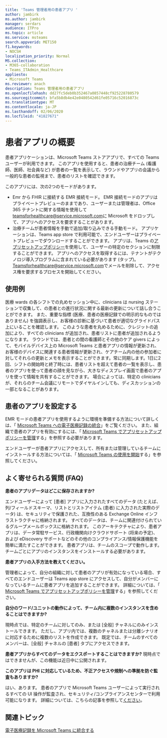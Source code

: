 ```yaml
---
title: 'Teams 管理者用の患者アプリ '
author: jambirk
ms.author: jambirk
manager: serdars
audience: ITPro
ms.topic: article
ms.service: msteams
search.appverid: MET150
f1.keywords:
- NOCSH
localization_priority: Normal
MS.collection:
- M365-collaboration
- Teams_ITAdmin_Healthcare
appliesto:
- Microsoft Teams
ms.reviewer: anach
description: Teams 管理者用の患者アプリ
ms.openlocfilehash: dd27fc5deb0b352467a0857448cf925228780579
ms.sourcegitcommit: bfa5b8db4e42e0480542d61fe05716c52016873c
ms.translationtype: MT
ms.contentlocale: ja-JP
ms.lasthandoff: 02/06/2020
ms.locfileid: "41827671"
---
```

# <a name="patients-app-overview"></a>患者アプリの概要

患者アプリケーションは、Microsoft Teams ストアアプリで、すべての Teams ユーザーが利用できます。 このアプリを使用すると、患者の治療チーム (看護師、医師、社会員など) が患者の一覧を表示して、ラウンドやアプリの会議から一般的な患者の監視まで、患者のリストを確認できます。

このアプリには、次の2つのモードがあります。

- Emr から FHIR に接続する EMR 接続モード。 EMR 接続モードのアプリはプライベートプレビューのままであり、ユーザーまたは管理者は、Office 365 テナントに関する情報を使用して[teamsforhealthcare@service.microsoft.com](mailto:teamsforhealthcare@service.microsoft.com)に Microsoft をドロップして、アプリへのアクセスを要求することがあります。
- 治療チームが患者情報を手動で追加/取り込みできる手動モード。 アプリケーションは、Teams app store で利用可能で、エンドユーザーはプライベートプレビューでダウンロードすることができます。 アプリは、Teams の[アプリセットアップポリシー](../../teams-app-setup-policies.md)を使用して、ユーザーの特定のセクションに制限することができます。 アプリへのアクセスを取得するには、テナントがテクノロジ導入プログラムに含まれている必要があります (タップ)。 [Teamsforhealthcare@service.microsoft.com](mailto:teamsforhealthcare@service.microsoft.com)でメールを削除して、アクセス権を要求するプロセスを開始してください。

## <a name="usage-example"></a>使用例

医療 wards の各シフトでの丸めセッション中に、clinicians は nursing ステーションで収集して、の患者との進行状況に関する最新の更新について話し合うことができます。  また、重要な指標 (医療、患者の医療記録での明示的なものではありません) を強調表示し、お客様の診断に基づいて患者が適切なグライドパス上にいることを確認します。 このような患者を丸めるために、クレジットの追加により、すべての clinicians が追加され、患者リストに患者が追加されるようになります。 ラウンドでは、患者との間の看護師とその他のケア givers によって、モバイルデバイス上の Microsoft Teams と患者アプリの情報が更新され、お客様のデバイスに関連する患者情報が更新され、ケアチーム内の他の参加者に対してそれらの更新とメモを表示することができます。常に同期します。1日に2回、シフトの開始時と終了時には、患者リストを超えて患者の一覧を表示し、患者のアプリを使って患者の顔を見ながら、大きなディスプレイ画面で患者のアプリを使って情報を共有することができます。 場合によっては、特定の clinicians が、それらのチーム会議にリモートでダイヤルインしても、ディスカッションの一部となることがあります。

## <a name="configure-patients-app"></a>患者のアプリを設定する

EMR モードの患者アプリを使用するように環境を準備する方法について詳しくは、「 [Microsoft Teams への電子医療記録の統合](patients-app.md)」をご覧ください。 また、組織で患者のアプリを有効にするには、「 [Microsoft Teams でアプリセットアップポリシーを管理](../../teams-app-setup-policies.md)する」を参照する必要があります。

エンドユーザーが患者アプリにアクセスして、所有または管理しているチームにインストールする方法については、「 [Microsoft Teams の使用を開始](https://support.office.com/article/get-started-with-microsoft-teams-patients-aa7daebe-706a-4a65-8ce9-b9b79233f393)する」を参照してください。 

<!-- add link out to client doc, doesn't seem to be available yet, Grant is finalizing -->

## <a name="frequently-asked-questions-faq"></a>よく寄せられる質問 (FAQ)

**患者のアプリデータはどこに保存されますか?**

エンドユーザーによって [患者] アプリに入力されたすべてのデータ (たとえば、列/フィールドスキーマ、リストとリストアイテム (患者) に入力された実際のデータ) は、セキュリティで保護された、互換性のある Exchange Online インフラストラクチャに格納されます。 すべてのデータは、チームに関連付けられているグループメールボックスに格納されます。 このアーキテクチャにより、患者アプリは、データ常駐サービス、行政機関向けクラウドサポート (将来の予定)、および eDiscovery サポートなどのその他のコンプライアンス/情報保護機能を簡単に満たすことができます。 患者アプリは、チームのスコープで動作します。 チームごとにアプリのインスタンスをインストールする必要があります。

<!-- add link to eDiscovery article for the Patients app, Mark Johnson will finalize soon -->

**患者アプリの入手方法を教えてください。**

管理者によって、自分の組織に対して患者のアプリが有効になっている場合、すべてのエンドユーザーは Teams app store にアクセスして、自分がメンバーになっているチームに患者アプリを追加することができます。 詳細については、「 [Microsoft Teams でアプリセットアップポリシーを管理](../../teams-app-setup-policies.md)する」を参照してください。

**自分のワード/ユニットの動作によって、チーム内に複数のインスタンスを含めることはできますか?**

現時点では、特定のチームに対してのみ、または [全般] チャネルにのみインストールできます。 ただし、アプリ内では、複数のチャネルまたは分離シナリオに対応するために複数のリストを作成できます。 既定では、チームのすべてのメンバーは、[全般] チャネルの [患者] タブにアクセスできます。 

**患者アプリからすべてのデータをエクスポートすることはできますか?**
現時点ではできませんが、この機能は近日中に公開されます。 

**このアプリは PHI に対応しているため、不正アクセスや規制への準拠を防ぐ監査もありますか?**

はい、あります。 患者のアプリで Microsoft Teams ユーザーによって実行されるすべての UI 操作が監査され、セキュリティ/コンプライアンスセンターで利用可能になります。 詳細については、こちらの記事を参照して[ください](patients-audit.md)。

## <a name="related-topics"></a>関連トピック

[電子医療記録を Microsoft Teams に統合する](patients-app.md)

